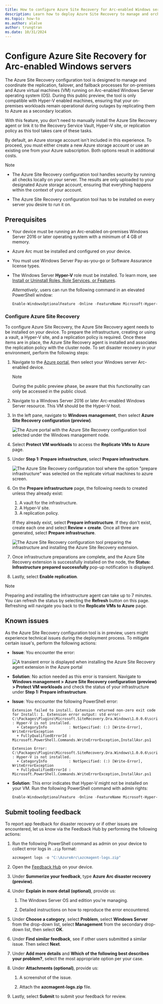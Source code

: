 ```yaml
---
title: How to configure Azure Site Recovery for Arc-enabled Windows servers
description: Learn how to deploy Azure Site Recovery to manage and orchestrate replication, failover, and failback for both on-premises Arc-enabled Windows servers and Azure VMs.
ms.topic: how-to
ms.author: alalve
author: trungtran
ms.date: 10/31/2024
---
```


# Configure Azure Site Recovery for Arc-enabled Windows servers

The Azure Site Recovery configuration tool is designed to manage and coordinate the replication, failover, and failback processes for on-premises and Azure virtual machines (VM) running on Arc-enabled Windows Server operating system (OS). During this public preview, the tool is only compatible with Hyper-V enabled machines, ensuring that your on-premises workloads remain operational during outages by replicating them to Azure as a secondary location.

With this feature, you don't need to manually install the Azure Site Recovery agent or link it to the Recovery Service Vault, Hyper-V site, or replication policy as this tool takes care of these tasks.

By default, an Azure storage account isn't included in this experience. To proceed, you must either create a new Azure storage account or use an existing one from your Azure subscription. Both options result in additional costs.

> [!NOTE]
>
> - The Azure Site Recovery configuration tool handles security by running all checks locally on your server. The results are only uploaded to your designated Azure storage account, ensuring that everything happens within the context of your account.
>
> - The Azure Site Recovery configuration tool has to be installed on every server you desire to run it on.

## Prerequisites

- Your device must be running an Arc-enabled on-premises Windows Server 2016 or later operating system with a minimum of 4 GB of memory.
- Azure Arc must be installed and configured on your device.
- You must use Windows Server Pay-as-you-go or Software Assurance license types.
- The Windows Server **Hyper-V** role must be installed. To learn more, see [Install or Uninstall Roles, Role Services, or Features](/windows-server/administration/server-manager/install-or-uninstall-roles-role-services-or-features).

  *Alternatively*, users can run the following command in an elevated PowerShell window:

  ```powershell
  Enable-WindowsOptionalFeature -Online -FeatureName Microsoft-Hyper-V -All
  ```

### Configure Azure Site Recovery

To configure Azure Site Recovery, the Azure Site Recovery agent needs to be installed on your device. To prepare the infrastructure, creating or using a vault, a Hyper-V site, and a replication policy is required. Once these items are in place, the Azure Site Recovery agent is installed and associates the replication policy with the cluster node. To set disaster recovery in your environment, perform the following steps:

1. Navigate to the [Azure portal](https://portal.azure.com/), then select your Windows server Arc-enabled device.
  
   > [!NOTE]
   > During the public preview phase, be aware that this functionality can only be accessed in the public cloud.

1. Navigate to a Windows Server 2016 or later Arc-enabled Windows Server resource. This VM should be the Hyper-V host.
1. In the left pane, navigate to **Windows management**, then select **Azure Site Recovery configuration (preview)**.

   ![The Azure portal with the Azure Site Recovery configuration tool selected under the Windows management node.](../media/azure-arc/azure-arc-disaster-recovery-tool.png)

1. Select **Protect VM workloads** to access the **Replicate VMs to Azure** page.
1. Under **Step 1: Prepare infrastructure**, select **Prepare infrastructure**.

   ![The Azure Site Recovery configuration tool where the option "prepare infrastructure" was selected on the replicate virtual machines to azure screen.](../media/azure-arc/azure-arc-disaster-recovery-tool-replicate-vms-to-azure.png)

1. On the **Prepare infrastructure** page, the following needs to created unless they already exist:
   1. A vault for the infrastructure.
   1. A Hyper-V site.
   1. A replication policy.

   If they already exist, select **Prepare infrastructure**. If they don't exist, create each one and select **Review + create**. Once all three are generated, select **Prepare infrastructure**.

   ![The Azure Site Recovery configuration tool preparing the infrastructure and installing the Azure Site Recovery extension.](../media/azure-arc/azure-arc-disaster-recovery-tool-prepare-infrastructure.png)

1. Once infrastructure preparations are complete, and the Azure Site Recovery extension is successfully installed on the node, the **Status: Infrastructure prepared successfully** pop-up notification is displayed.
1. Lastly, select **Enable replication**.

> [!NOTE]
> Preparing and installing the infrastructure agent can take up to 7 minutes. You can refresh the status by selecting the **Refresh** button on this page. Refreshing will navigate you back to the **Replicate VMs to Azure** page.

## Known issues

As the Azure Site Recovery configuration tool is in preview, users might experience technical issues during the deployment process. To mitigate certain issue's, perform the following actions:

- **Issue**: You encounter the error:

  ![A transient error is displayed when installing the Azure Site Recovery agent extension in the Azure portal](../media/azure-arc/azure-arc-disaster-recovery-tool-asr-error.png)

- **Solution**: No action needed as this error is transient. Navigate to **Windows management > Azure Site Recovery configuration (preview) > Protect VM workloads** and check the status of your infrastructure under **Step 1: Prepare infrastructure**.

- **Issue**: You encounter the following PowerShell error:

  ```error
  Extension failed to install. Extension returned non-zero exit code for Install: 1. Extension error output: std error: C:\Packages\Plugins\Microsoft.SiteRecovery.Dra.Windows\1.0.0.6\script\InstallAsr.ps1 : Hyper-V is not installed.
    + CategoryInfo          : NotSpecified: (:) [Write-Error], WriteErrorException
    + FullyQualifiedErrorId : Microsoft.PowerShell.Commands.WriteErrorException,InstallAsr.ps1

  Extension Error: C:\Packages\Plugins\Microsoft.SiteRecovery.Dra.Windows\1.0.0.6\script\InstallAsr.ps1 : Hyper-V is not installed.
    + CategoryInfo          : NotSpecified: (:) [Write-Error], WriteErrorException
    + FullyQualifiedErrorId : Microsoft.PowerShell.Commands.WriteErrorException,InstallAsr.ps1
  ```

- **Solution**: This error indicates that Hyper-V might not be installed on your VM. Run the following PowerShell command with admin rights:

  ```powershell
  Enable-WindowsOptionalFeature -Online -FeatureName Microsoft-Hyper-V -All
  ```

## Submit tooling feedback

To report app feedback for disaster recovery or if other issues are encountered, let us know via the Feedback Hub by performing the following actions:

1. Run the following PowerShell command as admin on your device to collect error logs in `.zip` format:

   ```powershell
   azcmagent logs -o "C:\AzureArc\azcmagent-logs.zip"
   ```

1. Open the [Feedback Hub](https://aka.ms/feedbackhub) on your device.

1. Under **Summerize your feedback**, type **Azure Arc disaster recovery (preview)**.

1. Under **Explain in more detail (optional)**, provide us:

   1. The Windows Server OS and edition you're managing.

   1. Detailed instructions on how to reproduce the error encountered.

1. Under **Choose a category**, select **Problem**, select **Windows Server** from the drop-down list, select **Management** from the secondary drop-down list, then select **OK**.

1. Under **Find similar feedback**, see if other users submitted a similar issue. Then select **Next**.

1. Under **Add more details** and **Which of the following best describes your problem?**, select the most appropriate option per your case.

1. Under **Attachments (optional)**, provide us:

   1. A screenshot of the issue.

   1. Attach the **azcmagent-logs.zip** file.

1. Lastly, select **Submit** to submit your feedback for review.
